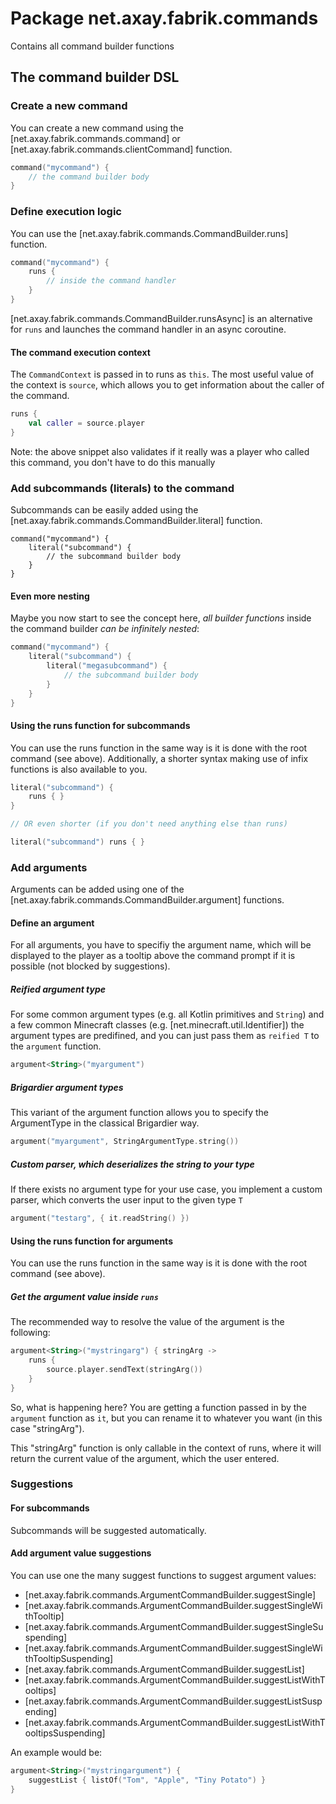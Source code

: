 # Package net.axay.fabrik.commands

Contains all command builder functions

## The command builder DSL

### Create a new command

You can create a new command using the [net.axay.fabrik.commands.command] or [net.axay.fabrik.commands.clientCommand] function.

```kt
command("mycommand") {
    // the command builder body
}
```

### Define execution logic

You can use the [net.axay.fabrik.commands.CommandBuilder.runs] function.

```kt
command("mycommand") {
    runs {
        // inside the command handler
    }
}
```

[net.axay.fabrik.commands.CommandBuilder.runsAsync] is an alternative for `runs` and launches the command handler in an async coroutine.

#### The command execution context

The `CommandContext` is passed in to runs as `this`. The most useful value of the context is `source`, which allows you to get information about the caller of the command.

```kt
runs {
    val caller = source.player
}
```

Note: the above snippet also validates if it really was a player who called this command, you don't have to do this manually

### Add subcommands (literals) to the command

Subcommands can be easily added using the [net.axay.fabrik.commands.CommandBuilder.literal] function.

```
command("mycommand") {
    literal("subcommand") {
        // the subcommand builder body
    }
}
```

#### Even more nesting

Maybe you now start to see the concept here, *all builder functions* inside the command builder *can be infinitely nested*:

```kt
command("mycommand") {
    literal("subcommand") {
        literal("megasubcommand") {
            // the subcommand builder body
        }
    }
}
```

#### Using the runs function for subcommands

You can use the runs function in the same way is it is done with the root command (see above). Additionally, a shorter syntax making use of infix functions is also available to you.

```kt
literal("subcommand") {
    runs { }
}

// OR even shorter (if you don't need anything else than runs)

literal("subcommand") runs { }
```

### Add arguments

Arguments can be added using one of the [net.axay.fabrik.commands.CommandBuilder.argument] functions.

#### Define an argument

For all arguments, you have to specifiy the argument name, which will be displayed to the player as a tooltip above the command prompt if it is possible (not blocked by suggestions).

##### Reified argument type

For some common argument types (e.g. all Kotlin primitives and `String`) and a few common Minecraft classes (e.g. [net.minecraft.util.Identifier]) the argument types are predifined, and you can just pass them as `reified T` to the `argument` function.

```kt
argument<String>("myargument")
```

##### Brigardier argument types

This variant of the argument function allows you to specify the ArgumentType in the classical Brigardier way.

```kt
argument("myargument", StringArgumentType.string())
```

##### Custom parser, which deserializes the string to your type

If there exists no argument type for your use case, you implement a custom parser, which converts the user input to the given type `T`

```kt
argument("testarg", { it.readString() })
```

#### Using the runs function for arguments

You can use the runs function in the same way is it is done with the root command (see above).

##### Get the argument value inside `runs`

The recommended way to resolve the value of the argument is the following:

```kt
argument<String>("mystringarg") { stringArg ->
    runs {
        source.player.sendText(stringArg())
    }
}
```

So, what is happening here? You are getting a function passed in by the `argument` function as `it`, but you can rename it to whatever you want (in this case "stringArg").

This "stringArg" function is only callable in the context of runs, where it will return the current value of the argument, which the user entered.

### Suggestions

#### For subcommands

Subcommands will be suggested automatically.

#### Add argument value suggestions

You can use one the many suggest functions to suggest argument values:
- [net.axay.fabrik.commands.ArgumentCommandBuilder.suggestSingle]
- [net.axay.fabrik.commands.ArgumentCommandBuilder.suggestSingleWithTooltip]
- [net.axay.fabrik.commands.ArgumentCommandBuilder.suggestSingleSuspending]
- [net.axay.fabrik.commands.ArgumentCommandBuilder.suggestSingleWithTooltipSuspending]
- [net.axay.fabrik.commands.ArgumentCommandBuilder.suggestList]
- [net.axay.fabrik.commands.ArgumentCommandBuilder.suggestListWithTooltips]
- [net.axay.fabrik.commands.ArgumentCommandBuilder.suggestListSuspending]
- [net.axay.fabrik.commands.ArgumentCommandBuilder.suggestListWithTooltipsSuspending]

An example would be:

```kt
argument<String>("mystringargument") {
    suggestList { listOf("Tom", "Apple", "Tiny Potato") }
}
```
